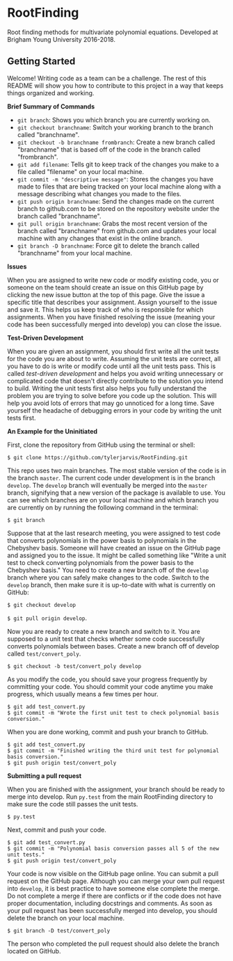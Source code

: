 # RootFinding

Root finding methods for multivariate polynomial equations.
Developed at Brigham Young University 2016-2018.

## Getting Started

Welcome!
Writing code as a team can be a challenge.
The rest of this README will show you how to contribute to this project in a way that keeps things organized and working.

**Brief Summary of Commands**

- `git branch`: Shows you which branch you are currently working on.
- `git checkout branchname`: Switch your working branch to the branch called "branchname".
- `git checkout -b branchname frombranch`: Create a new branch called "branchname" that is based off of the code in the branch called "frombranch".
- `git add filename`: Tells git to keep track of the changes you make to a file called "filename" on your local machine.
- `git commit -m "descriptive message"`: Stores the changes you have made to files that are being tracked on your local machine along with a message describing what changes you made to the files.
- `git push origin branchname`: Send the changes made on the current branch to github.com to be stored on the repository website under the branch called "branchname".
- `git pull origin branchname`: Grabs the most recent version of the branch called "branchname" from github.com and updates your local machine with any changes that exist in the online branch.
- `git branch -D branchname`: Force git to delete the branch called "branchname" from your local machine.

**Issues**

When you are assigned to write new code or modify existing code, you or someone on the team should create an issue on this GitHub page by clicking the new issue button at the top of this page.
Give the issue a specific title that describes your assignment.
Assign yourself to the issue and save it.
This helps us keep track of who is responsible for which assignments.
When you have finished resolving the issue (meaning your code has been successfully merged into develop) you can close the issue.

**Test-Driven Development**

When you are given an assignment, you should first write all the unit tests for the code you are about to write.
Assuming the unit tests are correct, all you have to do is write or modify code until all the unit tests pass.
This is called *test-driven development* and helps you avoid writing unnecessary or complicated code that doesn't directly contribute to the solution you intend to build.
Writing the unit tests first also helps you fully understand the problem you are trying to solve before you code up the solution.
This will help you avoid lots of errors that may go unnoticed for a long time.
Save yourself the headache of debugging errors in your code by writing the unit tests first.

**An Example for the Uninitiated**

First, clone the repository from GitHub using the terminal or shell:

`$ git clone https://github.com/tylerjarvis/RootFinding.git`

This repo uses two main branches.
The most stable version of the code is in the branch `master`.
The current code under development is in the branch `develop`.
The `develop` branch will eventually be merged into the `master` branch, signifying that a new version of the package is available to use. You can see which branches are on your local machine and which branch you are currently on by running the following command in the terminal:

`$ git branch`

Suppose that at the last research meeting, you were assigned to test code that converts polynomials in the power basis to polynomials in the Chebyshev basis.
Someone will have created an issue on the GitHub page and assigned you to the issue.
It might be called something like "Write a unit test to check converting polynomials from the power basis to the Chebyshev basis."
You need to create a new branch off of the `develop` branch where you can safely make changes to the code.
Switch to the `develop` branch, then make sure it is up-to-date with what is currently on GitHub:

`$ git checkout develop`

`$ git pull origin develop`.

Now you are ready to create a new branch and switch to it.
You are supposed to a unit test that checks whether some code successfully converts polynomials between bases.
Create a new branch off of develop called `test/convert_poly`.

`$ git checkout -b test/convert_poly develop`

As you modify the code, you should save your progress frequently by committing your code.
You should commit your code anytime you make progress, which usually means a few times per hour.

```
$ git add test_convert.py
$ git commit -m "Wrote the first unit test to check polynomial basis conversion."
```

When you are done working, commit and push your branch to GitHub.

```
$ git add test_convert.py
$ git commit -m "Finished writing the third unit test for polynomial basis conversion."
$ git push origin test/convert_poly
```

**Submitting a pull request**

When you are finished with the assignment, your branch should be ready to merge into develop.
Run `py.test` from the main RootFinding directory to make sure the code still passes the unit tests.

`$ py.test`

Next, commit and push your code.

```
$ git add test_convert.py
$ git commit -m "Polynomial basis conversion passes all 5 of the new unit tests."
$ git push origin test/convert_poly
```

Your code is now visible on the GitHub page online.
You can submit a pull request on the GitHub page.
Although you can merge your own pull request into `develop`, it is best practice to have someone else complete the merge.
Do not complete a merge if there are conflicts or if the code does not have proper documentation, including docstrings and comments.
As soon as your pull request has been successfully merged into develop, you should delete the branch on your local machine.

`$ git branch -D test/convert_poly`

The person who completed the pull request should also delete the branch located on GitHub.
